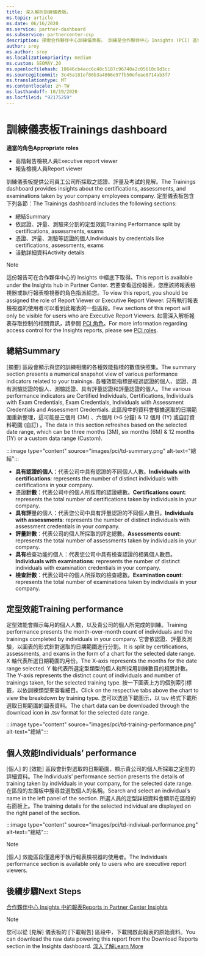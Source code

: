 ```yaml
---
title: 深入解析訓練儀表板。
ms.topic: article
ms.date: 06/16/2020
ms.service: partner-dashboard
ms.subservice: partnercenter-csp
description: 探索合作夥伴中心訓練儀表板。 訓練是合作夥伴中心 Insights (PCI) 區域中可用的其中一個報表。
author: sroy
ms.author: sroy
ms.localizationpriority: medium
ms.custom: SEOMAY.20
ms.openlocfilehash: 10646cb4ecc6c48c5187c96740a2c05610c9d3cc
ms.sourcegitcommit: 3c45a181ef86b3a4866e97fb50efeae8714ab3f7
ms.translationtype: MT
ms.contentlocale: zh-TW
ms.lasthandoff: 10/19/2020
ms.locfileid: "92175259"
---
```

# <a name="trainings-dashboard"></a><span data-ttu-id="f0b60-104">訓練儀表板</span><span class="sxs-lookup"><span data-stu-id="f0b60-104">Trainings dashboard</span></span>

<span data-ttu-id="f0b60-105">**適當的角色**</span><span class="sxs-lookup"><span data-stu-id="f0b60-105">**Appropriate roles**</span></span>
- <span data-ttu-id="f0b60-106">高階報告檢視人員</span><span class="sxs-lookup"><span data-stu-id="f0b60-106">Executive report viewer</span></span>
- <span data-ttu-id="f0b60-107">報告檢視人員</span><span class="sxs-lookup"><span data-stu-id="f0b60-107">Report viewer</span></span>

<span data-ttu-id="f0b60-108">訓練儀表板提供公司員工公司所採取之認證、評量及考試的見解。</span><span class="sxs-lookup"><span data-stu-id="f0b60-108">The Trainings dashboard provides insights about the certifications, assessments, and examinations taken by your company employees company.</span></span> <span data-ttu-id="f0b60-109">定型儀表板包含下列各節：</span><span class="sxs-lookup"><span data-stu-id="f0b60-109">The Trainings dashboard includes the following sections:</span></span>

- <span data-ttu-id="f0b60-110">總結</span><span class="sxs-lookup"><span data-stu-id="f0b60-110">Summary</span></span>
- <span data-ttu-id="f0b60-111">依認證、評量、測驗來分割的定型效能</span><span class="sxs-lookup"><span data-stu-id="f0b60-111">Training Performance split by certifications, assessments, exams</span></span>
- <span data-ttu-id="f0b60-112">憑證、評量、測驗等認證的個人</span><span class="sxs-lookup"><span data-stu-id="f0b60-112">Individuals by credentials like certifications, assessments, exams</span></span>
- <span data-ttu-id="f0b60-113">活動詳細資料</span><span class="sxs-lookup"><span data-stu-id="f0b60-113">Activity details</span></span>

>[!NOTE] 
><span data-ttu-id="f0b60-114">這份報告可在合作夥伴中心的 Insights 中樞底下取得。</span><span class="sxs-lookup"><span data-stu-id="f0b60-114">This report is available under the Insights hub in Partner Center.</span></span> <span data-ttu-id="f0b60-115">若要查看這份報表，您應該將報表檢視器或執行報表檢視器的角色指派給您。</span><span class="sxs-lookup"><span data-stu-id="f0b60-115">To view this report, you should be assigned the role of Report Viewer or Executive Report Viewer.</span></span> <span data-ttu-id="f0b60-116">只有執行報表檢視器的使用者可以看到此報表的一些區段。</span><span class="sxs-lookup"><span data-stu-id="f0b60-116">Few sections of this report will only be visible for users who are Executive Report Viewers.</span></span> <span data-ttu-id="f0b60-117">如需深入解析報表存取控制的相關資訊，請參閱 [PCI 角色](pci-roles.md)。</span><span class="sxs-lookup"><span data-stu-id="f0b60-117">For more information regarding access control for the Insights reports, please see [PCI roles](pci-roles.md).</span></span>

## <a name="summary"></a><span data-ttu-id="f0b60-118">總結</span><span class="sxs-lookup"><span data-stu-id="f0b60-118">Summary</span></span>

<span data-ttu-id="f0b60-119">[摘要] 區段會顯示與您的訓練相關的各種效能指標的數值快照集。</span><span class="sxs-lookup"><span data-stu-id="f0b60-119">The summary section presents a numerical snapshot view of various performance indicators related to your trainings.</span></span> <span data-ttu-id="f0b60-120">各種效能指標是經過認證的個人、認證、具有測驗認證的個人、測驗認證、具有評量認證和評量認證的個人。</span><span class="sxs-lookup"><span data-stu-id="f0b60-120">The various performance indicators are Certified Individuals, Certifications, Individuals with Exam Credentials, Exam Credentials, Individuals with Assessment Credentials and Assessment Credentials.</span></span> <span data-ttu-id="f0b60-121">此區段中的資料會根據選取的日期範圍重新整理，這可能是三個月 (3M) 、六個月 (>6 分鐘) & 12 個月 (1Y) 或自訂資料範圍 (自訂) 。</span><span class="sxs-lookup"><span data-stu-id="f0b60-121">The data in this section refreshes based on the selected date range, which can be three months (3M), six months (6M) & 12 months (1Y) or a custom data range (Custom).</span></span> 

:::image type="content" source="images/pci/td-summary.png" alt-text="總結":::

- <span data-ttu-id="f0b60-123">**具有認證的個人**：代表公司中具有認證的不同個人人數。</span><span class="sxs-lookup"><span data-stu-id="f0b60-123">**Individuals with certifications**: represents the number of distinct individuals with certifications in your company.</span></span>
- <span data-ttu-id="f0b60-124">憑證**計數**：代表公司中的個人所採用的認證總數。</span><span class="sxs-lookup"><span data-stu-id="f0b60-124">**Certifications count**: represents the total number of certifications taken by individuals in your company.</span></span>
- <span data-ttu-id="f0b60-125">**具有評**量的個人：代表您公司中具有評量認證的不同個人數目。</span><span class="sxs-lookup"><span data-stu-id="f0b60-125">**Individuals with assessments**: represents the number of distinct individuals with assessment credentials in your company.</span></span> 
- <span data-ttu-id="f0b60-126">**評量計數**：代表公司的個人所採取的評定總數。</span><span class="sxs-lookup"><span data-stu-id="f0b60-126">**Assessments count**: represents the total number of assessments taken by individuals in your company.</span></span>
- <span data-ttu-id="f0b60-127">**具有**檢查功能的個人：代表您公司中具有檢查認證的相異個人數目。</span><span class="sxs-lookup"><span data-stu-id="f0b60-127">**Individuals with examinations**: represents the number of distinct individuals with examination credentials in your company.</span></span> 
- <span data-ttu-id="f0b60-128">**檢查計數**：代表公司中的個人所採取的檢查總數。</span><span class="sxs-lookup"><span data-stu-id="f0b60-128">**Examination count**: represents the total number of examinations taken by individuals in your company.</span></span>

## <a name="training-performance"></a><span data-ttu-id="f0b60-129">定型效能</span><span class="sxs-lookup"><span data-stu-id="f0b60-129">Training performance</span></span>

<span data-ttu-id="f0b60-130">定型效能會顯示每月的個人人數，以及貴公司的個人所完成的訓練。</span><span class="sxs-lookup"><span data-stu-id="f0b60-130">Training performance presents the month-over-month count of individuals and the trainings completed by individuals in your company.</span></span> <span data-ttu-id="f0b60-131">它會依認證、評量及測驗，以圖表的形式針對選取的日期範圍進行分割。</span><span class="sxs-lookup"><span data-stu-id="f0b60-131">It is split by certifications, assessments, and exams in the form of a chart for the selected date range.</span></span> <span data-ttu-id="f0b60-132">X 軸代表所選日期範圍的月份。</span><span class="sxs-lookup"><span data-stu-id="f0b60-132">The X-axis represents the months for the date range selected.</span></span> <span data-ttu-id="f0b60-133">Y 軸代表所選定型類型的個人和所採用訓練數目的相異計數。</span><span class="sxs-lookup"><span data-stu-id="f0b60-133">The Y-axis represents the distinct count of individuals and number of trainings taken, for the selected training type.</span></span> <span data-ttu-id="f0b60-134">按一下圖表上方的個別索引標籤，以依訓練類型來查看細目。</span><span class="sxs-lookup"><span data-stu-id="f0b60-134">Click on the respective tabs above the chart to view the breakdown by training type.</span></span> <span data-ttu-id="f0b60-135">您可以透過下載圖示，以 tsv 格式下載所選取日期範圍的圖表資料。</span><span class="sxs-lookup"><span data-stu-id="f0b60-135">The chart data can be downloaded through the download icon in .tsv format for the selected date range.</span></span>

:::image type="content" source="images/pci/td-training-performance.png" alt-text="總結":::

## <a name="individuals-performance"></a><span data-ttu-id="f0b60-137">個人效能</span><span class="sxs-lookup"><span data-stu-id="f0b60-137">Individuals’ performance</span></span>

<span data-ttu-id="f0b60-138">[個人] 的 [效能] 區段會針對選取的日期範圍，顯示貴公司的個人所採取之定型的詳細資料。</span><span class="sxs-lookup"><span data-stu-id="f0b60-138">The Individuals’ performance section presents the details of training taken by individuals in your company, for the selected date range.</span></span> <span data-ttu-id="f0b60-139">在區段的左面板中搜尋並選取個人的名稱。</span><span class="sxs-lookup"><span data-stu-id="f0b60-139">Search and select an individual’s name in the left panel of the section.</span></span> <span data-ttu-id="f0b60-140">所選人員的定型詳細資料會顯示在區段的右面板上。</span><span class="sxs-lookup"><span data-stu-id="f0b60-140">The training details for the selected individual are displayed on the right panel of the section.</span></span>

:::image type="content" source="images/pci/td-indiviual-performance.png" alt-text="總結":::

>[!NOTE] 
> <span data-ttu-id="f0b60-142">[個人] 效能區段僅適用于執行報表檢視器的使用者。</span><span class="sxs-lookup"><span data-stu-id="f0b60-142">The Individuals performance section is available only to users who are executive report viewers.</span></span> 

## <a name="next-steps"></a><span data-ttu-id="f0b60-143">後續步驟</span><span class="sxs-lookup"><span data-stu-id="f0b60-143">Next Steps</span></span>

[<span data-ttu-id="f0b60-144">合作夥伴中心 Insights 中的報表</span><span class="sxs-lookup"><span data-stu-id="f0b60-144">Reports in Partner Center Insights</span></span>](partner-center-insights.md)

>[!NOTE] 
> <span data-ttu-id="f0b60-145">您可以從 [見解] 儀表板的 [下載報告] 區段中，下載開啟此報表的原始資料。</span><span class="sxs-lookup"><span data-stu-id="f0b60-145">You can download the raw data powering this report from the Download Reports section in the Insights dashboard.</span></span> [<span data-ttu-id="f0b60-146">深入了解</span><span class="sxs-lookup"><span data-stu-id="f0b60-146">Learn More</span></span>](pci-download-reports.md)